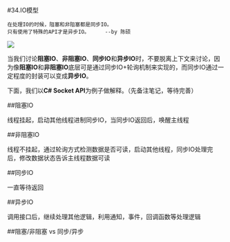 #34.IO模型

```
在处理IO的时候，阻塞和非阻塞都是同步IO。
只有使用了特殊的API才是异步IO。     --by 陈硕
```
<img src="http://pic2.zhimg.com/7d3eb389b7724878bd7e12ebc6dbcdb5_b.jpg" />

当我们讨论**阻塞IO**、**非阻塞IO**、**同步IO**和**异步IO**时，不要脱离上下文来讨论，因为像**阻塞IO**和**非阻塞IO**底层可是通过同步IO+轮询机制来实现的，而同步IO通过一定程度的封装可以变成**异步IO**。

下面，我们以**C# Socket API**为例子做解释。（先备注笔记，等待完善）

##阻塞IO

线程挂起，启动其他线程进制同步IO，当同步IO返回后，唤醒主线程

##非阻塞IO

线程不挂起，通过轮询方式检测数据是否可读，启动其他线程，同步IO处理完后，修改数据状态告诉主线程数据可读

##同步IO

一直等待返回

##异步IO

调用接口后，继续处理其他逻辑，利用通知，事件，回调函数等处理逻辑

##阻塞/非阻塞 vs 同步/异步

